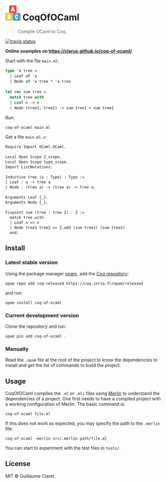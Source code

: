 # ![Logo](https://raw.githubusercontent.com/clarus/icons/master/abc-48.png) CoqOfOCaml
> Compile OCaml to Coq.

[![travis status](https://img.shields.io/travis/clarus/coq-of-ocaml/master.svg?label=travis-ci)](https://travis-ci.org/clarus/coq-of-ocaml)

**Online examples on https://clarus.github.io/coq-of-ocaml/**

Start with the file `main.ml`:
```ocaml
type 'a tree =
  | Leaf of 'a
  | Node of 'a tree * 'a tree

let rec sum tree =
  match tree with
  | Leaf n -> n
  | Node (tree1, tree2) -> sum tree1 + sum tree2
```

Run:
```
coq-of-ocaml main.ml
```

Get a file `main.ml.v`:
```coq
Require Import OCaml.OCaml.

Local Open Scope Z_scope.
Local Open Scope type_scope.
Import ListNotations.

Inductive tree (a : Type) : Type :=
| Leaf : a -> tree a
| Node : (tree a) -> (tree a) -> tree a.

Arguments Leaf {_}.
Arguments Node {_}.

Fixpoint sum (tree : tree Z) : Z :=
  match tree with
  | Leaf n => n
  | Node tree1 tree2 => Z.add (sum tree1) (sum tree2)
  end.
```

## Install
### Latest stable version
Using the package manager [opam](https://opam.ocaml.org/), add the [Coq repository](http://coq.io/opam/):

    opam repo add coq-released https://coq.inria.fr/opam/released

and run:

    opam install coq-of-ocaml

### Current development version
Clone the repository and run:
```
opam pin add coq-of-ocaml .
```

### Manually
Read the `.opam` file at the root of the project to know the dependencies to install and get the list of commands to build the project.

## Usage
CoqOfOCaml compiles the `.ml` or `.mli` files using [Merlin](https://github.com/ocaml/merlin) to understand the dependencies of a project. One first needs to have a compiled project with a working configuration of Merlin. The basic command is:
```
coq-of-ocaml file.ml
```

If this does not work as expected, you may specify the path to the `.merlin` file:
```
coq-of-ocaml -merlin src/.merlin path/file.ml
```

You can start to experiment with the test files in `tests/`.

## License
MIT © Guillaume Claret.
